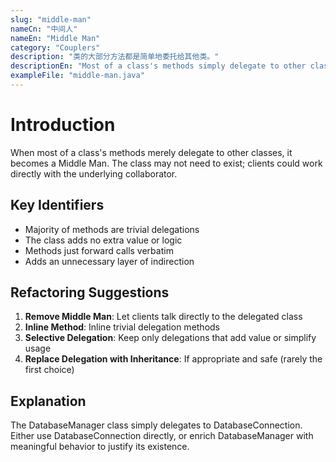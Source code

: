 ```yaml
---
slug: "middle-man"
nameCn: "中间人"
nameEn: "Middle Man"
category: "Couplers"
description: "类的大部分方法都是简单地委托给其他类。"
descriptionEn: "Most of a class's methods simply delegate to other classes."
exampleFile: "middle-man.java"
---
```


# Introduction

When most of a class's methods merely delegate to other classes, it becomes a Middle Man. The class may not need to exist; clients could work directly with the underlying collaborator.

## Key Identifiers

- Majority of methods are trivial delegations
- The class adds no extra value or logic
- Methods just forward calls verbatim
- Adds an unnecessary layer of indirection

## Refactoring Suggestions

1. **Remove Middle Man**: Let clients talk directly to the delegated class
2. **Inline Method**: Inline trivial delegation methods
3. **Selective Delegation**: Keep only delegations that add value or simplify usage
4. **Replace Delegation with Inheritance**: If appropriate and safe (rarely the first choice)

## Explanation

The DatabaseManager class simply delegates to DatabaseConnection. Either use DatabaseConnection directly, or enrich DatabaseManager with meaningful behavior to justify its existence.